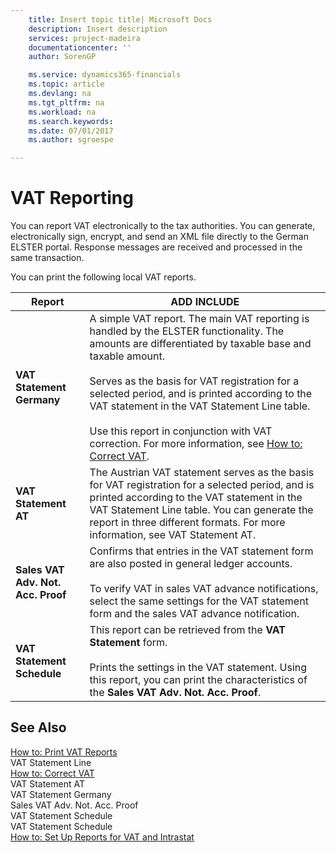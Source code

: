 ```yaml
---
    title: Insert topic title| Microsoft Docs
    description: Insert description
    services: project-madeira
    documentationcenter: ''
    author: SorenGP

    ms.service: dynamics365-financials
    ms.topic: article
    ms.devlang: na
    ms.tgt_pltfrm: na
    ms.workload: na
    ms.search.keywords:
    ms.date: 07/01/2017
    ms.author: sgroespe

---
```

# VAT Reporting
You can report VAT electronically to the tax authorities. You can generate, electronically sign, encrypt, and send an XML file directly to the German ELSTER portal. Response messages are received and processed in the same transaction.  
  
 You can print the following local VAT reports.  
  
|Report|ADD INCLUDE<!--[!INCLUDE[bp_tabledescription](../../includes/bp_tabledescription_md.md)]-->|  
|------------|---------------------------------------|  
|**VAT Statement Germany**|A simple VAT report. The main VAT reporting is handled by the ELSTER functionality. The amounts are differentiated by taxable base and taxable amount.<br /><br /> Serves as the basis for VAT registration for a selected period, and is printed according to the VAT statement in the VAT Statement Line table.<br /><br /> Use this report in conjunction with VAT correction. For more information, see [How to: Correct VAT](../how-to-correct-vat.md).|  
|**VAT Statement AT**|The Austrian VAT statement serves as the basis for VAT registration for a selected period, and is printed according to the VAT statement in the VAT Statement Line table. You can generate the report in three different formats. For more information, see VAT Statement AT.|  
|**Sales VAT Adv. Not. Acc. Proof**|Confirms that entries in the VAT statement form are also posted in general ledger accounts.<br /><br /> To verify VAT in sales VAT advance notifications, select the same settings for the VAT statement form and the sales VAT advance notification.|  
|**VAT Statement Schedule**|This report can be retrieved from the **VAT Statement** form.<br /><br /> Prints the settings in the VAT statement. Using this report, you can print the characteristics of the **Sales VAT Adv. Not. Acc. Proof**.|  
  
## See Also  
 [How to: Print VAT Reports](../how-to-print-vat-reports.md)   
 VAT Statement Line   
 [How to: Correct VAT](../how-to-correct-vat.md)   
 VAT Statement AT   
 VAT Statement Germany   
 Sales VAT Adv. Not. Acc. Proof   
 VAT Statement Schedule   
 VAT Statement Schedule   
 [How to: Set Up Reports for VAT and Intrastat](../how-to-set-up-reports-for-vat-and-intrastat.md)